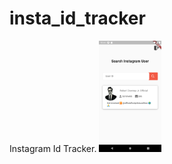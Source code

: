 # insta_id_tracker
Instagram Id Tracker.
 <img src="Screenshots/Screenshot_1626239644.png" width="100">


